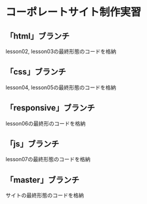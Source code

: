 # コーポレートサイト制作実習

## 「html」ブランチ
lesson02, lesson03の最終形態のコードを格納

## 「css」ブランチ
lesson04, lesson05の最終形態のコードを格納

## 「responsive」ブランチ
lesson06の最終形のコードを格納

## 「js」ブランチ
lesson07の最終形態のコードを格納

## 「master」ブランチ
サイトの最終形態のコードを格納